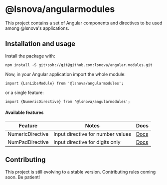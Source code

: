 # @lsnova/angularmodules

This project contains a set of Angular components and directives to be used among @lsnova's applications.

## Installation and usage
Install the package with: 

`npm install -S git+ssh://git@github.com:lsnova/angular.modules.git`

Now, in your Angular application import the whole module:

`import {LsnLibsModule} from '@lsnova/angularmodules';`

or a single feature:

`import {NumericDirective} from '@lsnova/angularmodules';`

#### Available features

| Feature          | Notes                                                  | Docs         |
|------------------|--------------------------------------------------------|--------------|
| NumericDirective | Input directive for number values                      |   [Docs][0] |
| NumPadDirective  | Input directive for digits only                        |   [Docs][1] |

 [0]: https://github.com/lsnova/angular.modules/tree/master/angular.src/projects/lsn-libs/src/lib/directives/numeric
 [1]: https://github.com/lsnova/angular.modules/tree/master/angular.src/projects/lsn-libs/src/lib/directives/numpad

## Contributing

This project is still evolving to a stable version. Contributing rules coming soon. Be patient!

